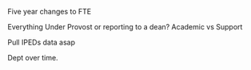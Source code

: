 Five year changes to FTE

Everything Under Provost or reporting to a dean?
Academic vs Support

Pull IPEDs data asap

Dept over time. 



 